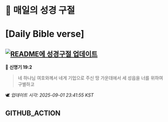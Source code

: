 # 🙏 매일의 성경 구절
# [Daily Bible verse]
## [![README에 성경구절 업데이트](https://github.com/DONGSUKA/first_test/actions/workflows/update-readme-bible.yml/badge.svg)](https://github.com/DONGSUKA/first_test/actions/workflows/update-readme-bible.yml)
<!-- START_BIBLE_VERSE -->
📖 **신명기 19:2**
> 네 하나님 여호와께서 네게 기업으로 주신 땅 가운데에서 세 성읍을 너를 위하여 구별하고

🕊️ _업데이트 시각: 2025-09-01 23:41:55 KST_
  <!-- END_BIBLE_VERSE -->
## GITHUB_ACTION
